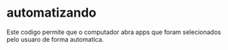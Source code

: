 # automatizando
Este codigo permite que o computador abra apps que foram selecionados pelo usuaro de forma automatica.
